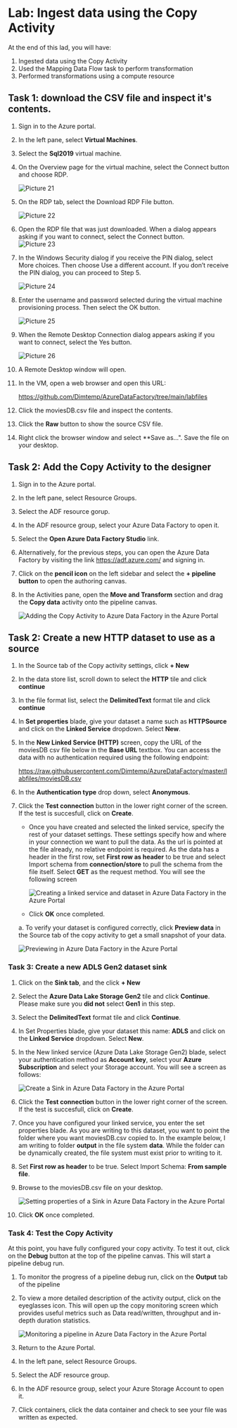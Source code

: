 # Lab: Ingest data using the Copy Activity

At the end of this lad, you will have:

1. Ingested data using the Copy Activity
1. Used the Mapping Data Flow task to perform transformation
1. Performed transformations using a compute resource


## Task 1: download the CSV file and inspect it's contents.

1. Sign in to the Azure portal.

1. In the left pane, select **Virtual Machines**.

1. Select the **Sql2019** virtual machine.

1. On the Overview page for the virtual machine, select the Connect button and choose RDP. 

	![Picture 21](images/dp-3300-module-11-lab-21.png)

 
2. On the RDP tab, select the Download RDP File button. 

	![Picture 22](images/dp-3300-module-11-lab-22.png)

3. Open the RDP file that was just downloaded. When a dialog appears asking if you want to connect, select the Connect button.   
	![Picture 23](images/dp-3300-module-11-lab-23.png)

 
4. In the Windows Security dialog if you receive the PIN dialog, select More choices. Then choose Use a different account. If you don’t receive the PIN dialog, you can proceed to Step 5.

	![Picture 24](images/dp-3300-module-11-lab-24.png)

 
5. Enter the username and password selected during the virtual machine provisioning process. Then select the OK button.

	![Picture 25](images/dp-3300-module-11-lab-25.png)

 
6. When the Remote Desktop Connection dialog appears asking if you want to connect, select the Yes button. 

	![Picture 26](images/dp-3300-module-11-lab-26.png)


7. A Remote Desktop window will open.

8. In the VM, open a web browser and open this URL:

    https://github.com/Dimtemp/AzureDataFactory/tree/main/labfiles

9. Click the moviesDB.csv file and inspect the contents.

10. Click the **Raw** button to show the source CSV file.

11. Right click the browser window and select **Save as...". Save the file on your desktop.


## Task 2: Add the Copy Activity to the designer

1. Sign in to the Azure portal.

1. In the left pane, select Resource Groups.

1. Select the ADF resource gorup.

1. In the ADF resource group, select your Azure Data Factory to open it.

1. Select the **Open Azure Data Factory Studio** link.

1. Alternatively, for the previous steps, you can open the Azure Data Factory by visiting the link https://adf.azure.com/ and signing in.

3. Click on the **pencil icon** on the left sidebar and select the **+ pipeline button** to open the authoring canvas.

4. In the Activities pane, open the **Move and Transform** section and drag the **Copy data** activity onto the pipeline canvas.

    ![Adding the Copy Activity to Azure Data Factory in the Azure Portal](images/M07-E02-T01-img01.png)


## Task 2: Create a new HTTP dataset to use as a source

1. In the Source tab of the Copy activity settings, click **+ New**

2. In the data store list, scroll down to select the **HTTP** tile and click **continue**

3. In the file format list, select the **DelimitedText** format tile and click **continue**

4. In **Set properties** blade, give your dataset a name such as **HTTPSource** and click on the **Linked Service** dropdown. Select **New**.

5. In the **New Linked Service (HTTP)** screen, copy the URL of the moviesDB csv file below in the **Base URL** textbox.  You can access the data with no authentication required using the following endpoint:

    https://raw.githubusercontent.com/Dimtemp/AzureDataFactory/master/labfiles/moviesDB.csv

6. In the **Authentication type** drop down, select **Anonymous**.

7. Click the **Test connection** button in the lower right corner of the screen. If the test is succesfull, click on **Create**.

    -  Once you have created and selected the linked service, specify the rest of your dataset settings. These settings specify how and where in your connection we want to pull the data. As the url is pointed at the file already, no relative endpoint is required. As the data has a header in the first row, set **First row as header** to be true and select Import schema from **connection/store** to pull the schema from the file itself. Select **GET** as the request method. You will see the following screen

        ![Creating a linked service and dataset in Azure Data Factory in the Azure Portal](images/M07-E02-T02-img01.png)
           
    - Click **OK** once completed.
   
    a. To verify your dataset is configured correctly, click **Preview data** in the Source tab of the copy activity to get a small snapshot of your data.
   
   ![Previewing in Azure Data Factory in the Azure Portal](images/M07-E02-T02-img02.png)


### Task 3: Create a new ADLS Gen2 dataset sink

1. Click on the **Sink tab**, and the click **+ New**

2. Select the **Azure Data Lake Storage Gen2** tile and click **Continue**. Please make sure you **did not** select **Gen1** in this step.

3. Select the **DelimitedText** format tile and click **Continue**.

4. In Set Properties blade, give your dataset this name: **ADLS** and click on the **Linked Service** dropdown. Select **New**.

5. In the New linked service (Azure Data Lake Storage Gen2) blade, select your authentication method as **Account key**, select your **Azure Subscription** and select your Storage account. You will see a screen as follows:

   ![Create a Sink in Azure Data Factory in the Azure Portal](images/M07-E02-T03-img01.png)

6. Click the **Test connection** button in the lower right corner of the screen. If the test is succesfull, click on **Create**.

7. Once you have configured your linked service, you enter the set properties blade. As you are writing to this dataset, you want to point the folder where you want moviesDB.csv copied to. In the example below, I am writing to folder **output** in the file system **data**. While the folder can be dynamically created, the file system must exist prior to writing to it.

8. Set **First row as header** to be true. Select Import Schema: **From sample file**.

9. Browse to the moviesDB.csv file on your desktop.

   ![Setting properties of a Sink in Azure Data Factory in the Azure Portal](images/M07-E02-T03-img02.png)

10. Click **OK** once completed.





### Task 4: Test the Copy Activity

At this point, you have fully configured your copy activity. To test it out, click on the **Debug** button at the top of the pipeline canvas. This will start a pipeline debug run.

1. To monitor the progress of a pipeline debug run, click on the **Output** tab of the pipeline

2. To view a more detailed description of the activity output, click on the eyeglasses icon. This will open up the copy monitoring screen which provides useful metrics such as Data read/written, throughput and in-depth duration statistics.

   ![Monitoring a pipeline in Azure Data Factory in the Azure Portal](images/M07-E02-T04-img01.png)

3. Return to the Azure Portal.

4. In the left pane, select Resource Groups.

5. Select the ADF resource group.

6. In the ADF resource group, select your Azure Storage Account to open it.

7. Click containers, click the data container and check to see your file was written as expected.


